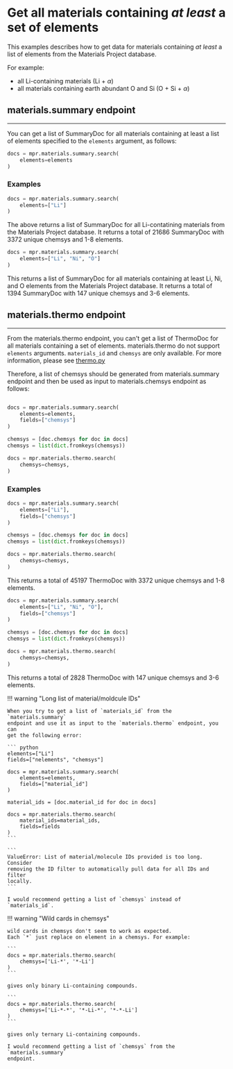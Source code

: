 # Get all materials containing *at least* a set of elements

This examples describes how to get data for materials containing _at least_ a
list of elements from the Materials Project database.

For example:

- all Li-containing materials (Li + $\alpha$)
- all materials containing earth abundant O and Si (O + Si + $\alpha$)


## **materials.summary** endpoint

---

You can get a list of SummaryDoc for all materials containing at least a list
of elements specified to the `elements` argument, as follows:

``` python
docs = mpr.materials.summary.search(
    elements=elements
)
```

### Examples

``` python
docs = mpr.materials.summary.search(
    elements=["Li"]
)
```

The above returns a list of SummaryDoc for all Li-contatining materials from the
Materials Project database. It returns a total of 21686 SummaryDoc with 3372
unique chemsys and 1-8 elements.

``` python
docs = mpr.materials.summary.search(
    elements=["Li", "Ni", "O"]
)
```

This returns a list of SummaryDoc for all materials containing at least Li, Ni,
and O elements from the Materials Project database. It returns a total of 1394
SummaryDoc with 147 unique chemsys and 3-6 elements.


## **materials.thermo** endpoint

---

From the materials.thermo endpoint, you can't get a list of ThermoDoc for all
materials containing a set of elements. materials.thermo do not support
`elements` arguments. `materials_id` and `chemsys` are only available.
For more information, please see [thermo.py](https://github.com/materialsproject/api/blob/main/mp_api/client/routes/materials/thermo.py)

Therefore, a list of chemsys should be generated from materials.summary endpoint
and then be used as input to materials.chemsys endpoint as follows:

``` python

docs = mpr.materials.summary.search(
    elements=elements,
    fields=["chemsys"]
)

chemsys = [doc.chemsys for doc in docs]
chemsys = list(dict.fromkeys(chemsys))

docs = mpr.materials.thermo.search(
    chemsys=chemsys,
)
```

### Examples


``` python
docs = mpr.materials.summary.search(
    elements=["Li"],
    fields=["chemsys"]
)

chemsys = [doc.chemsys for doc in docs]
chemsys = list(dict.fromkeys(chemsys))

docs = mpr.materials.thermo.search(
    chemsys=chemsys,
)
```

This returns a total of 45197 ThermoDoc with 3372 unique chemsys and 1-8
elements.

``` python
docs = mpr.materials.summary.search(
    elements=["Li", "Ni", "O"],
    fields=["chemsys"]
)

chemsys = [doc.chemsys for doc in docs]
chemsys = list(dict.fromkeys(chemsys))

docs = mpr.materials.thermo.search(
    chemsys=chemsys,
)
```

This returns a total of 2828 ThermoDoc with 147 unique chemsys and 3-6
elements.






!!! warning "Long list of material/moldcule IDs"

    When you try to get a list of `materials_id` from the `materials.summary`
    endpoint and use it as input to the `materials.thermo` endpoint, you can
    get the following error:

    ``` python
    elements=["Li"]
    fields=["nelements", "chemsys"]

    docs = mpr.materials.summary.search(
        elements=elements,
        fields=["material_id"]
    )

    material_ids = [doc.material_id for doc in docs]

    docs = mpr.materials.thermo.search(
        material_ids=material_ids,
        fields=fields
    )
    ```

    ```
    ValueError: List of material/molecule IDs provided is too long. Consider
    removing the ID filter to automatically pull data for all IDs and filter
    locally.
    ```

    I would recommend getting a list of `chemsys` instead of `materials_id`.



!!! warning "Wild cards in chemsys"

    wild cards in chemsys don't seem to work as expected.
    Each `*` just replace on element in a chemsys. For example:

    ```
    docs = mpr.materials.thermo.search(
        chemsys=['Li-*', '*-Li']
    )
    ```

    gives only binary Li-containing compounds.

    ```
    docs = mpr.materials.thermo.search(
        chemsys=['Li-*-*', '*-Li-*', '*-*-Li']
    )
    ```

    gives only ternary Li-containing compounds.

    I would recommend getting a list of `chemsys` from the `materials.summary`
    endpoint.

